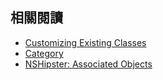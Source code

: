 相關閱讀
--------

- [Customizing Existing Classes](https://developer.apple.com/library/ios/documentation/Cocoa/Conceptual/ProgrammingWithObjectiveC/CustomizingExistingClasses/CustomizingExistingClasses.html)
- [Category](https://developer.apple.com/library/ios/documentation/General/Conceptual/DevPedia-CocoaCore/Category.html)
- [NSHipster: Associated Objects](http://nshipster.com/associated-objects/)
